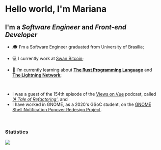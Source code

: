# Hello world, I'm Mariana

## I'm a _Software Engineer_ and _Front-end Developer_

- 🎓 I'm a Software Engineer graduated from University of Brasilia;

- :computer: I currently work at [Swan Bitcoin](https://www.swanbitcoin.com/);

- 🌱 I’m currently learning about **[The Rust Programming Language](https://doc.rust-lang.org/stable/book/)** and **[The Lightning Network](https://lightning.network/)**;

</br>

- I was a guest of the 154th episode of the [Views on Vue](https://devchat.tv/views-on-vue/) podcast, called [_'A Tale of Refactoring'_](https://devchat.tv/views-on-vue/a-tale-of-refactoring-with-mariana-picolo-vue-154/), and
- I have worked in GNOME, as a 2020's GSoC student, on the [GNOME Shell Notification Popover Redesign Project](https://summerofcode.withgoogle.com/archive/2020/projects/6490917038456832/).


</br>

### Statistics

<!-- <img src="https://metrics.lecoq.io/marianapicolo?template=classic&base.community=0&base.repositories=0&activity=1&languages=1&isocalendar=1&followup=1&posts=1&stars=1&languages.ignored=Handlebars&posts.limit=1&posts.source=dev.to&isocalendar.duration=full-year&stars.limit=4&config.timezone=America%2FBelem" /> -->
<!--<img src="https://github-readme-stats.vercel.app/api/top-langs/?username=marianapicolo&langs_count=5"  /> -->

<p align="left"> 
 <img src="https://komarev.com/ghpvc/?username=marianapicolo&style=flat-square&label=Visitors" />
</p>
